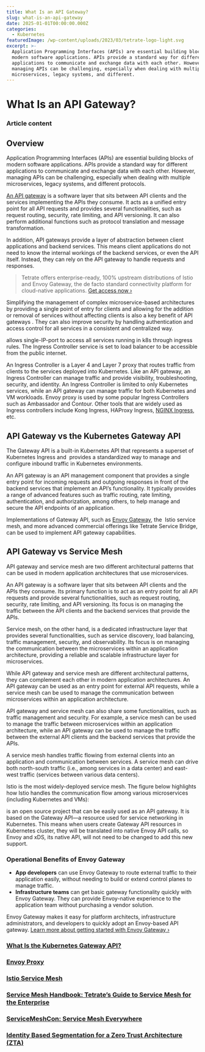 ```yaml
---
title: What Is an API Gateway?
slug: what-is-an-api-gateway
date: 2025-01-01T00:00:00.000Z
categories:
  - Kubernetes
featuredImage: /wp-content/uploads/2023/03/tetrate-logo-light.svg
excerpt: >-
  Application Programming Interfaces (APIs) are essential building blocks of
  modern software applications. APIs provide a standard way for different
  applications to communicate and exchange data with each other. However,
  managing APIs can be challenging, especially when dealing with multiple
  microservices, legacy systems, and different.
---
```

# What Is an API Gateway?

### Article content

## Overview

Application Programming Interfaces (APIs) are essential building blocks of modern software applications. APIs provide a standard way for different applications to communicate and exchange data with each other. However, managing APIs can be challenging, especially when dealing with multiple microservices, legacy systems, and different protocols.

[An API gateway](/api-gateway/) is a software layer that sits between API clients and the services implementing the APIs they consume. It acts as a unified entry point for all API requests and provides several functionalities, such as request routing, security, rate limiting, and API versioning. It can also perform additional functions such as protocol translation and message transformation.

In addition, API gateways provide a layer of abstraction between client applications and backend services. This means client applications do not need to know the internal workings of the backend services, or even the API itself. Instead, they can rely on the API gateway to handle requests and responses.

> Tetrate offers enterprise-ready, 100% upstream distributions of Istio and Envoy Gateway, the de facto standard connectivity platform for cloud-native applications. [Get access now ›](/demo-request/)

Simplifying the management of complex microservice-based architectures by providing a single point of entry for clients and allowing for the addition or removal of services without affecting clients is also a key benefit of API gateways . They can also improve security by handling authentication and access control for all services in a consistent and centralized way.

 allows single-IP-port to access all services running in k8s through ingress rules. The Ingress Controller service is set to load balancer to be accessible from the public internet.

An Ingress Controller is a Layer 4 and Layer 7 proxy that routes traffic from clients to the services deployed into Kubernetes. Like an API gateway, an Ingress Controller can manage traffic and provide visibility, troubleshooting, security, and identity. An Ingress Controller is limited to only Kubernetes services, while an API gateway can manage traffic for both Kubernetes and VM workloads. Envoy proxy is used by some popular Ingress Controllers such as Ambassador and Contour. Other tools that are widely used as Ingress controllers include Kong Ingress, HAProxy Ingress, [NGINX Ingress](/learn/kubernetes/nginx/), etc.

## API Gateway vs the Kubernetes Gateway API

The Gateway API is a built-in Kubernetes API that represents a superset of Kubernetes Ingress and  provides a standardized way to manage and configure inbound traffic in Kubernetes environments. 

An API gateway is an API management component that provides a single entry point for incoming requests and outgoing responses in front of the backend services that implement an API’s functionality. It typically provides a range of advanced features such as traffic routing, rate limiting, authentication, and authorization, among others, to help manage and secure the API endpoints of an application.

Implementations of Gateway API, such as [Envoy Gateway](/learn/what-is-an-api-gateway/), the  Istio service mesh, and more advanced commercial offerings like Tetrate Service Bridge, can be used to implement API gateway capabilities.

## API Gateway vs Service Mesh

API gateway and service mesh are two different architectural patterns that can be used in modern application architectures that use microservices.

An API gateway is a software layer that sits between API clients and the APIs they consume. Its primary function is to act as an entry point for all API requests and provide several functionalities, such as request routing, security, rate limiting, and API versioning. Its focus is on managing the traffic between the API clients and the backend services that provide the APIs.

Service mesh, on the other hand, is a dedicated infrastructure layer that provides several functionalities, such as service discovery, load balancing, traffic management, security, and observability. Its focus is on managing the communication between the microservices within an application architecture, providing a reliable and scalable infrastructure layer for microservices.

While API gateway and service mesh are different architectural patterns, they can complement each other in modern application architectures. An API gateway can be used as an entry point for external API requests, while a service mesh can be used to manage the communication between microservices within an application architecture.

API gateway and service mesh can also share some functionalities, such as traffic management and security. For example, a service mesh can be used to manage the traffic between microservices within an application architecture, while an API gateway can be used to manage the traffic between the external API clients and the backend services that provide the APIs.

A service mesh handles traffic flowing from external clients into an application and communication between services. A service mesh can drive both north-south traffic (i.e., among services in a data center) and east-west traffic (services between various data centers).

Istio is the most widely-deployed service mesh. The figure below highlights how Istio handles the communication flow among various microservices (including Kubernetes and VMs):

 is an open source project that can be easily used as an API gateway. It is based on the Gateway API—a resource used for service networking in Kubernetes. This means when users create Gateway API resources in Kubernetes cluster, they will be translated into native Envoy API calls, so Envoy and xDS, its native API, will not need to be changed to add this new support.

### Operational Benefits of Envoy Gateway

*   **App developers** can use Envoy Gateway to route external traffic to their application easily, without needing to build or extend control planes to manage traffic.
*   **Infrastructure teams** can get basic gateway functionality quickly with Envoy Gateway. They can provide Envoy-native experience to the application team without purchasing a vendor solution.

Envoy Gateway makes it easy for platform architects, infrastructure administrators, and developers to quickly adopt an Envoy-based API gateway. [Learn more about getting started with Envoy Gateway ›](/learn/what-is-envoy-gateway/)

### [What Is the Kubernetes Gateway API?](/learn/what-is-kubernetes-gateway-api/)

### [Envoy Proxy](/learn/envoy-proxy/)

### [Istio Service Mesh](/learn/istio-service-mesh/)

### [Service Mesh Handbook: Tetrate’s Guide to Service Mesh for the Enterprise](/resource/service-mesh-handbook/)

### [ServiceMeshCon: Service Mesh Everywhere](/resource/service-mesh-everywhere/)

### [Identity Based Segmentation for a Zero Trust Architecture (ZTA)](/resource/identity-based-segmentation-for-a-zero-trust-architecture/)
